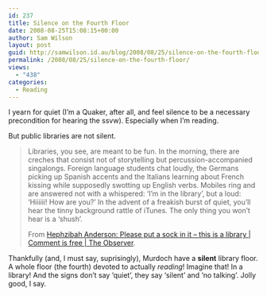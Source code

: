 ```yaml
---
id: 237
title: Silence on the Fourth Floor
date: 2008-08-25T15:08:15+00:00
author: Sam Wilson
layout: post
guid: http://samwilson.id.au/blog/2008/08/25/silence-on-the-fourth-floor/
permalink: /2008/08/25/silence-on-the-fourth-floor/
views:
  - "438"
categories:
  - Reading
---
```

I yearn for quiet (I’m a Quaker, after all, and feel silence to be a necessary precondition for hearing the ssvw). Especially when I’m reading.

But public libraries are not silent.

> Libraries, you see, are meant to be fun. In the morning, there are creches that consist not of storytelling but percussion-accompanied singalongs. Foreign language students chat loudly, the Germans picking up Spanish accents and the Italians learning about French kissing while supposedly swotting up English verbs. Mobiles ring and are answered not with a whispered: ‘I’m in the library’, but a loud: ‘Hiiiiii! How are you?’ In the advent of a freakish burst of quiet, you’ll hear the tinny background rattle of iTunes. The only thing you won’t hear is a ‘shush’.
> 
> From [Hephzibah Anderson: Please put a sock in it – this is a library | Comment is free | The Observer](http://www.guardian.co.uk/commentisfree/2008/aug/24/4).

Thankfully (and, I must say, suprisingly), Murdoch have a **silent** library floor. A whole floor (the fourth) devoted to actually _reading_! Imagine that! In a library! And the signs don’t say ‘quiet’, they say ‘silent’ and ‘no talking’. Jolly good, I say.